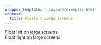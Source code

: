 ```yaml
---
wrapper_template: '_layouts/examples.html'
context:
  title: Floats / Large screens
---
```


<div class="p-card u-float-left--large" style="width: 20em">Float left on large screens</div>
<div class="p-card u-float-right--large" style="width: 20em">Float right on large screens</div>
